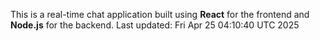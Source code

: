 This is a real-time chat application built using **React** for the frontend and **Node.js** for the backend.
Last updated: Fri Apr 25 04:10:40 UTC 2025
